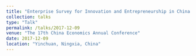 ```yaml
---
title: "Enterprise Survey for Innovation and Entrepreneurship in China (ESIEC)"
collection: talks
type: "Talk"
permalink: /talks/2017-12-09
venue: "The 17th China Economics Annual Conference"
date: 2017-12-09
location: "Yinchuan, Ningxia, China"
---
```



